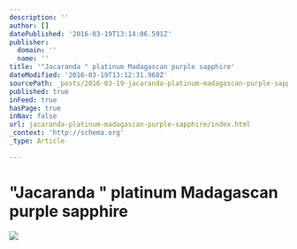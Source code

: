 ```yaml
---
description: ''
author: []
datePublished: '2016-03-19T13:14:06.591Z'
publisher:
  domain: ''
  name: ''
title: '"Jacaranda " platinum Madagascan purple sapphire'
dateModified: '2016-03-19T13:12:31.968Z'
sourcePath: _posts/2016-03-19-jacaranda-platinum-madagascan-purple-sapphire.md
published: true
inFeed: true
hasPage: true
inNav: false
url: jacaranda-platinum-madagascan-purple-sapphire/index.html
_context: 'http://schema.org'
_type: Article

---
```

# "Jacaranda " platinum Madagascan purple sapphire
![](https://the-grid-user-content.s3-us-west-2.amazonaws.com/70eee7ab-ebb6-4a43-8f88-5ee46b7ffec9.png)